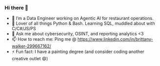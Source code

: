 ### Hi there 👋

- 🔭 I’m a Data Engineer working on Agentic AI for restaurant operations.
- 🌱 Lover of all things Python & Bash. Learning SQL, muddled about with C/C#/JS/PS
- 💬 Ask me about cybersecurity, OSINT, and reporting analytics <3 
- 📫 How to reach me: Ping me @ https://www.linkedin.com/in/brittany-walker-299667162/
- ⚡ Fun fact: I have a painting degree (and consider coding another creative outlet 😄)
